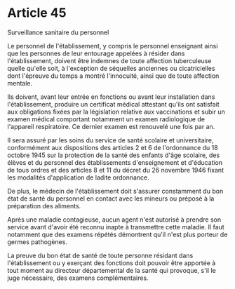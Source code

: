 # Article 45

Surveillance sanitaire du personnel

Le personnel de l'établissement, y compris le personnel enseignant ainsi que les personnes de leur entourage appelées à résider dans l'établissement, doivent être indemnes de toute affection tuberculeuse quelle qu'elle soit, à l'exception de séquelles anciennes ou cicatricielles dont l'épreuve du temps a montré l'innocuité, ainsi que de toute affection mentale.

Ils doivent, avant leur entrée en fonctions ou avant leur installation dans l'établissement, produire un certificat médical attestant qu'ils ont satisfait aux obligations fixées par la législation relative aux vaccinations et subir un examen médical comportant notamment un examen radiologique de l'appareil respiratoire. Ce dernier examen est renouvelé une fois par an.

Il sera assuré par les soins du service de santé scolaire et universitaire, conformément aux dispositions des articles 2 et 6 de l'ordonnance du 18 octobre 1945 sur la protection de la santé des enfants d'âge scolaire, des élèves et du personnel des établissements d'enseignement et d'éducation de tous ordres et des articles 8 et 11 du décret du 26 novembre 1946 fixant les modalités d'application de ladite ordonnance.

De plus, le médecin de l'établissement doit s'assurer constamment du bon état de santé du personnel en contact avec les mineurs ou préposé à la préparation des aliments.

Après une maladie contagieuse, aucun agent n'est autorisé à prendre son service avant d'avoir été reconnu inapte à transmettre cette maladie. Il faut notamment que des examens répétés démontrent qu'il n'est plus porteur de germes pathogènes.

La preuve du bon état de santé de toute personne résidant dans l'établissement ou y exerçant des fonctions doit pouvoir être apportée à tout moment au directeur départemental de la santé qui provoque, s'il le juge nécessaire, des examens complémentaires.
